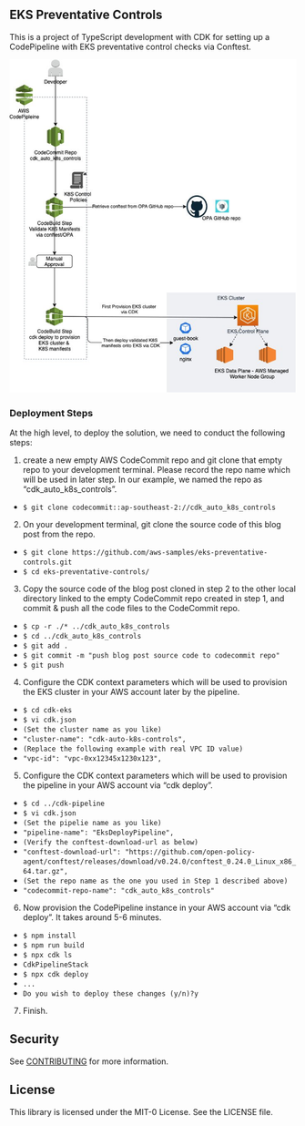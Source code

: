 ## EKS Preventative Controls

This is a project of TypeScript development with CDK for setting up a CodePipeline with EKS preventative control checks via Conftest.

![High Level Architecture](./Solution_Overview.png?raw=true)

### Deployment Steps

At the high level, to deploy the solution, we need to conduct the following steps: 

1. create a new empty AWS CodeCommit repo and git clone that empty repo to your development terminal. Please record the repo name which will be used in later step. In our example, we named the repo as “cdk_auto_k8s_controls”.

* `$ git clone codecommit::ap-southeast-2://cdk_auto_k8s_controls`

2. On your development terminal, git clone the source code of this blog post from the repo.

* `$ git clone https://github.com/aws-samples/eks-preventative-controls.git`
* `$ cd eks-preventative-controls/`

3. Copy the source code of the blog post cloned in step 2 to the other local directory linked to the empty CodeCommit repo created in step 1, and commit & push all the code files to the CodeCommit repo.

* `$ cp -r ./* ../cdk_auto_k8s_controls`
* `$ cd ../cdk_auto_k8s_controls`
* `$ git add .`
* `$ git commit -m "push blog post source code to codecommit repo"`
* `$ git push`

4. Configure the CDK context parameters which will be used to provision the EKS cluster in your AWS account later by the pipeline.

* `$ cd cdk-eks`
* `$ vi cdk.json`
* `(Set the cluster name as you like)`
* `"cluster-name": "cdk-auto-k8s-controls",`
* `(Replace the following example with real VPC ID value)`
* `"vpc-id": "vpc-0xx12345x1230x123",`

5. Configure the CDK context parameters which will be used to provision the pipeline in your AWS account via “cdk deploy”.  

* `$ cd ../cdk-pipeline`
* `$ vi cdk.json`
* `(Set the pipelie name as you like)`
* `"pipeline-name": "EksDeployPipeline",`
* `(Verify the conftest-download-url as below)`
* `"conftest-download-url": "https://github.com/open-policy-agent/conftest/releases/download/v0.24.0/conftest_0.24.0_Linux_x86_64.tar.gz",`
* `(Set the repo name as the one you used in Step 1 described above)`
* `"codecommit-repo-name": "cdk_auto_k8s_controls"`

6. Now provision the CodePipeline instance in your AWS account via “cdk deploy”. It takes around 5-6 minutes.

* `$ npm install`
* `$ npm run build`
* `$ npx cdk ls`
* `CdkPipelineStack`
* `$ npx cdk deploy`
* `...`
* `Do you wish to deploy these changes (y/n)?y`

7. Finish. 

## Security

See [CONTRIBUTING](CONTRIBUTING.md#security-issue-notifications) for more information.

## License

This library is licensed under the MIT-0 License. See the LICENSE file.

